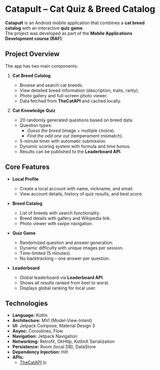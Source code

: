 # Catapult – Cat Quiz & Breed Catalog  

**Catapult** is an Android mobile application that combines a **cat breed catalog** with an interactive **quiz game**.  
The project was developed as part of the **Mobile Applications Development course (RAF)**.  



## Project Overview  

The app has two main components:  

1. **Cat Breed Catalog**  
   - Browse and search cat breeds.  
   - View detailed breed information (description, traits, rarity).  
   - Photo gallery and full-screen photo viewer.  
   - Data fetched from **TheCatAPI** and cached locally.  

2. **Cat Knowledge Quiz**  
   - 20 randomly generated questions based on breed data.  
   - Question types:  
     - *Guess the breed* (image + multiple choice).  
     - *Find the odd one out* (temperament mismatch).  
   - 5-minute timer with automatic submission.  
   - Dynamic scoring system with formula and time bonus.  
   - Results can be published to the **Leaderboard API**.  



## Core Features  

- **Local Profile**  
  - Create a local account with name, nickname, and email.  
  - View account details, history of quiz results, and best score.  

- **Breed Catalog**  
  - List of breeds with search functionality.  
  - Breed details with gallery and Wikipedia link.  
  - Photo viewer with swipe navigation.  

- **Quiz Game**  
  - Randomized question and answer generation.  
  - Dynamic difficulty with unique images per session.  
  - Time-limited (5 minutes).  
  - No backtracking – one answer per question.  

- **Leaderboard**  
  - Global leaderboard via **Leaderboard API**.  
  - Shows all results ranked from best to worst.  
  - Displays global ranking for local user.   



## Technologies  

- **Language:** Kotlin  
- **Architecture:** MVI (Model-View-Intent)  
- **UI:** Jetpack Compose, Material Design 3  
- **Async:** Coroutines, Flow  
- **Navigation:** Jetpack Navigation  
- **Networking:** Retrofit, OkHttp, KotlinX Serialization  
- **Persistence:** Room (local DB), DataStore  
- **Dependency Injection:** Hilt  
- **APIs:**  
  - [TheCatAPI](https://thecatapi.com/) (c
